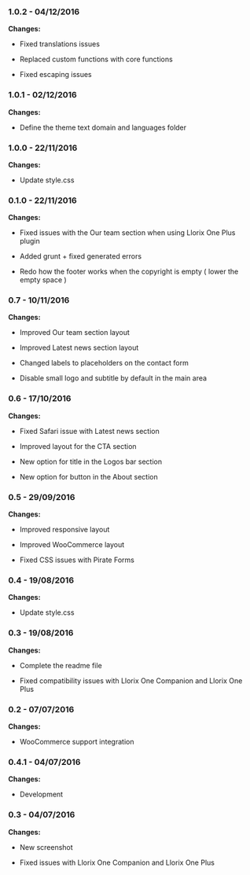 
### 1.0.2 - 04/12/2016
**Changes:** 
- Fixed translations issues
- Replaced custom functions with core functions
- Fixed escaping issues

### 1.0.1 - 02/12/2016
**Changes:** 
- Define the theme text domain and languages folder

### 1.0.0 - 22/11/2016
**Changes:** 
- Update style.css

### 0.1.0 - 22/11/2016
**Changes:** 
- Fixed issues with the Our team section when using Llorix One Plus plugin
- Added grunt + fixed generated errors
- Redo how the footer works when the copyright is empty ( lower the empty space )

### 0.7 - 10/11/2016
**Changes:** 
- Improved Our team section layout
- Improved Latest news section layout
- Changed labels to placeholders on the contact form
- Disable small logo and subtitle by default in the main area

### 0.6 - 17/10/2016
**Changes:** 
- Fixed Safari issue with Latest news section
- Improved layout for the CTA section
- New option for title in the Logos bar section
- New option for button in the About section

### 0.5 - 29/09/2016
**Changes:** 
- Improved responsive layout
- Improved WooCommerce layout
- Fixed CSS issues with Pirate Forms

### 0.4 - 19/08/2016
**Changes:** 
- Update style.css

### 0.3 - 19/08/2016
**Changes:** 
- Complete the readme file
- Fixed compatibility issues with Llorix One Companion and Llorix One Plus

### 0.2 - 07/07/2016
**Changes:** 
- WooCommerce support integration

### 0.4.1 - 04/07/2016
**Changes:** 
- Development

### 0.3 - 04/07/2016
**Changes:** 
- New screenshot
- Fixed issues with Llorix One Companion and Llorix One Plus

